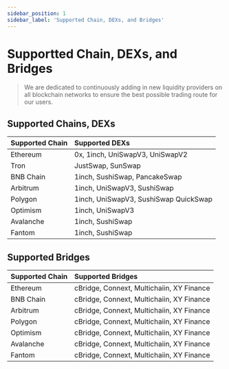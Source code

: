 ```yaml
---
sidebar_position: 1
sidebar_label: 'Supported Chain, DEXs, and Bridges'
---
```

# Supportted Chain, DEXs, and Bridges
> We are dedicated to continuously adding in new liquidity providers on all blockchain networks to ensure the best possible trading route for our users.

## Supported Chains, DEXs

| Supported Chain | Supported DEXs                      |
|-----------------|:------------------------------------|
| Ethereum        | 0x, 1inch, UniSwapV3, UniSwapV2     |
| Tron            | JustSwap, SunSwap                    |
| BNB Chain       | 1inch, SushiSwap, PancakeSwap         |
| Arbitrum        | 1inch, UniSwapV3, SushiSwap           |
| Polygon         | 1inch, UniSwapV3, SushiSwap QuickSwap |
| Optimism        | 1inch, UniSwapV3                     |
| Avalanche       | 1inch, SushiSwap                     |
| Fantom          | 1inch, SushiSwap                     |

## Supported Bridges

| Supported Chain | Supported Bridges                      |
|-----------------|:------------------------------------|
| Ethereum        | cBridge, Connext, Multichaiin, XY Finance    |
| BNB Chain       | cBridge, Connext, Multichaiin, XY Finance    |
| Arbitrum        | cBridge, Connext, Multichaiin, XY Finance    |
| Polygon         | cBridge, Connext, Multichaiin, XY Finance    |
| Optimism        | cBridge, Connext, Multichaiin, XY Finance    |
| Avalanche       | cBridge, Connext, Multichaiin, XY Finance    |
| Fantom          | cBridge, Connext, Multichaiin, XY Finance    |